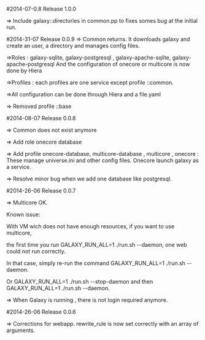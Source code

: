 #2014-07-0.8 Release 1.0.0

=> Include galaxy::directories in common.pp to fixes somes bug at the initial run.

#2014-31-07 Release 0.0.9
=> Common returns. It downloads galaxy and create an user, a directory and manages config files.

=>Roles : galaxy-sqlite, galaxy-postgresql , galaxy-apache-sqlite, galaxy-apache-postgresql
 And the configuration of onecore or multicore is now done by Hiera

=>Profiles : each profiles are one service except profile ::common.

=>All configuration can be done through Hiera and a file.yaml

=> Removed profile ::base


#2014-08-07 Release 0.0.8

=> Common does not exist anymore

=> Add role onecore database

=> Add profile onecore-database, multicore-database , multicore , onecore  : These manage universe.ini and other config files. Onecore launch galaxy as a service.

=> Resolve minor bug when we add one database like postgresql.


#2014-26-06 Release 0.0.7

=> Multicore OK.

Known issue:

With VM wich does not have enough resources, if you want to use multicore,

the first time you run GALAXY_RUN_ALL=1 ./run.sh --daemon, one web could not run correctly.

In that case, simply re-run the command GALAXY_RUN_ALL=1 ./run.sh --daemon.

Or GALAXY_RUN_ALL=1 ./run.sh --stop-daemon and then GALAXY_RUN_ALL=1 ./run.sh --daemon.


=> When Galaxy is running , there is not login required anymore.

#2014-26-06 Release 0.0.6

=> Corrections for webapp. rewrite_rule is now set correctly with an array of arguments.
